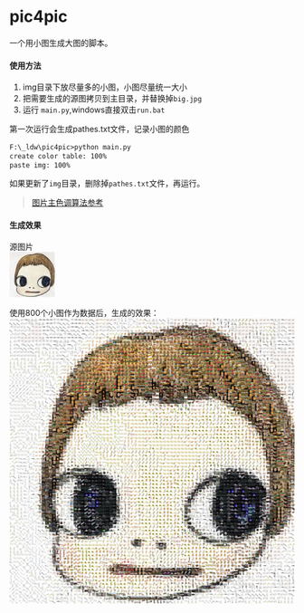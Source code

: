 # pic4pic

一个用小图生成大图的脚本。

#### 使用方法
1. img目录下放尽量多的小图，小图尽量统一大小
2. 把需要生成的源图拷贝到主目录，并替换掉`big.jpg`
3. 运行 `main.py`,windows直接双击`run.bat`

第一次运行会生成pathes.txt文件，记录小图的颜色  

	F:\_ldw\pic4pic>python main.py
	create color table: 100%
	paste img: 100%

如果更新了`img`目录，删除掉`pathes.txt`文件，再运行。

> [图片主色调算法参考](https://github.com/ZeevG/python-dominant-image-colour)

#### 生成效果
源图片  
![](big.jpg)

使用800个小图作为数据后，生成的效果：  
![](bigout.jpg)


